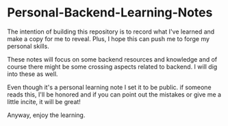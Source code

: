 # Personal-Backend-Learning-Notes
The intention of building this repository is to record what I've learned and make a copy for me to reveal. Plus, I hope this can push me to forge my personal skills. 

These notes will focus on some backend resources and knowledge and of course there might be some crossing aspects related to backend. I will dig into these as well.

Even though it's a personal learning note I set it to be public. if someone reads this, I'll be honored and if you can point out the mistakes or give me a little incite, it will be great! 

Anyway, enjoy the learning.
